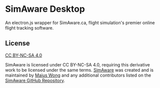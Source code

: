 # SimAware Desktop
An electron.js wrapper for SimAware.ca, flight simulation's premier online flight tracking software.

## License
[CC BY-NC-SA 4.0](https://creativecommons.org/licenses/by-nc-sa/4.0/)

SimAware is licensed under CC BY-NC-SA 4.0, requiring this derivative work to be licensed under the same terms. [SimAware](https://simaware.ca) was created and is maintained by [Maius Wong](https://github.com/maiuswong) and any additional contributors listed on the [SimAware GitHub Repository](https://github.com/maiuswong/simaware-express). 